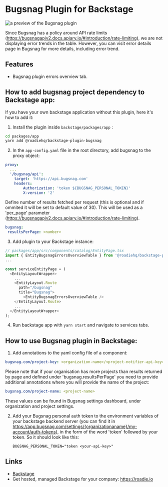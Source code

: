 # Bugsnag Plugin for Backstage

![a preview of the Bugsnag plugin](https://raw.githubusercontent.com/RoadieHQ/roadie-backstage-plugins/main/plugins/backstage-plugin-bugsnag/docs/backstage-bugsnag-plugin.png)

Since Bugsnag has a policy around API rate limits (https://bugsnagapiv2.docs.apiary.io/#introduction/rate-limiting), we are not displaying error trends in the table. However, you can visit error details page in Bugsnag for more details, including error trend.

## Features

- Bugsnag plugin errors overview tab.

## How to add bugsnag project dependency to Backstage app:

If you have your own backstage application without this plugin, here it's how to add it:

1. Install the plugin inside `backstage/packages/app` :

```bash
cd packages/app
yarn add @roadiehq/backstage-plugin-bugsnag
```

2. In the `app-config.yaml` file in the root directory, add bugsnag to the proxy object:

```yml
proxy:
  ...
  '/bugsnag/api':
    target: 'https://api.bugsnag.com'
    headers:
        Authorization: 'token ${BUGSNAG_PERSONAL_TOKEN}'
        X-version: '2'
```

 Define number of results fetched per request (this is optional and if ommited it will be set to default value of 30). This will be used as a 'per_page' parameter (https://bugsnagapiv2.docs.apiary.io/#introduction/rate-limiting).

 ```yml
bugsnag:
  resultsPerPage: <number>
```

3. Add plugin to your Backstage instance:

```ts
// packages/app/src/components/catalog/EntityPage.tsx
import { EntityBugsnagErrorsOverviewTable } from '@roadiehq/backstage-plugin-bugsnag';
...

const serviceEntityPage = (
  <EntityLayoutWrapper>
    ...
    <EntityLayout.Route 
      path="/bugsnag"
      title="Bugsnag">
        <EntityBugsnagErrorsOverviewTable />
    </EntityLayout.Route>
    ...
  </EntityLayoutWrapper>
);
```

4. Run backstage app with `yarn start` and navigate to services tabs.

## How to use Bugsnag plugin in Backstage:

1. Add annotations to the yaml config file of a component:

```yml
bugsnag.com/project-key: <organization-name>/<project-notifier-api-key>
```

Please note that if your organisation has more projects than results returned by page and defined under 'bugsnag.resultsPerPage' you need to provide additional annotations where you will provide the name of the project:

```yml
bugsnag.com/project-name: <project-name>
```

These values can be found in Bugsnag settings dashboard, under organization and project settings.

2. Add your Bugsnag personal auth token to the environment variables of your backstage backend server (you can find it in https://app.bugsnag.com/settings/{organizationaname}/my-account/auth-tokens), in the form of the word 'token' followed by your token. So it should look like this:

   `BUGSNAG_PERSONAL_TOKEN="token <your-api-key>"`

## Links

- [Backstage](https://backstage.io)
- Get hosted, managed Backstage for your company: https://roadie.io
